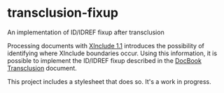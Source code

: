 transclusion-fixup
==================

An implementation of ID/IDREF fixup after transclusion

Processing documents with [XInclude 1.1](http://www.w3.org/TR/xinclude-11) introduces
the possibility of identifying where XInclude boundaries occur. Using this information,
it is possible to implement the ID/IDREF fixup described in the
[DocBook Transclusion](http://docbook.org/docs/transclusion/2010-12-09/transclusion.html)
document.

This project includes a stylesheet that does so. It's a work in progress.

